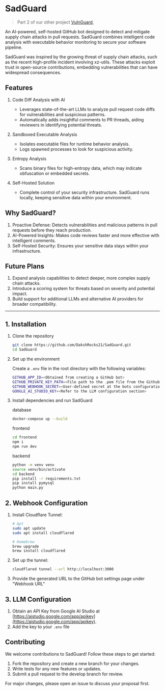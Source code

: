 # SadGuard

> Part 2 of our other project [VulnGuard](https://github.com/DakshRocks21/VulnGuard), 

An AI-powered, self-hosted GitHub bot designed to detect and mitigate supply chain attacks in pull requests.
SadGuard combines intelligent code analysis with executable behavior monitoring to secure your software pipeline.

SadGuard was inspired by the growing threat of supply chain attacks, such as the recent high-profile
incident involving xz-utils. These attacks exploit trust in open-source contributions, embedding
vulnerabilities that can have widespread consequences.

## Features

1. Code Diff Analysis with AI
   - Leverages state-of-the-art LLMs to analyze pull request code diffs for vulnerabilities and suspicious patterns.  
   - Automatically adds insightful comments to PR threads, aiding reviewers in identifying potential threats.

2. Sandboxed Executable Analysis
   - Isolates executable files for runtime behavior analysis.  
   - Logs spawned processes to look for suspicious activity.

3. Entropy Analysis
   - Scans binary files for high-entropy data, which may indicate obfuscation or embedded secrets.

4. Self-Hosted Solution
   - Complete control of your security infrastructure. SadGuard runs locally, keeping sensitive data within your environment.

## Why SadGuard?

1. Proactive Defense: Detects vulnerabilities and malicious patterns in pull requests before they reach production.
2. AI-Powered Insights: Makes code reviews faster and more effective with intelligent comments.
3. Self-Hosted Security: Ensures your sensitive data stays within your infrastructure.

## Future Plans

1. Expand analysis capabilities to detect deeper, more complex supply chain attacks.
2. Introduce a scoring system for threats based on severity and potential impact.
3. Build support for additional LLMs and alternative AI providers for broader compatibility.

---

## 1. Installation

1. Clone the repository

    ```bash
    git clone https://github.com/DakshRocks21/SadGuard.git
    cd SadGuard
    ```

2. Set up the environment

    Create a `.env` file in the root directory with the following variables:

    ```bash
    GITHUB_APP_ID=<Obtained from creating a GitHub bot>
    GITHUB_PRIVATE_KEY_PATH=<File path to the .pem file from the Github bot>
    GITHUB_WEBHOOK_SECRET=<User-defined secret at the bots configuration page>
    GOOGLE_AI_STUDIO_KEY=<Refer to the LLM configuration section>
    ```

3. Install dependencies and run SadGuard

    database
    ```bash
    docker-compose up --build
    ```
    
    frontend

    ```bash
    cd frontend
    npm i
    npm run dev
    ```

    backend

    ```bash
    python -m venv venv
    source venv/bin/activate
    cd backend
    pip install -r requirements.txt
    pip install pymysql
    python main.py
    ```

## 2. Webhook Configuration

1. Install Cloudflare Tunnel:

    ```bash
    # Apt
    sudo apt update
    sudo apt install cloudflared

    # Homebrew
    brew upgrade
    brew install cloudflared
    ```

2. Set up the tunnel:

    ```bash
    cloudflared tunnel --url http://localhost:3000
    ```

3. Provide the generated URL to the GitHub bot settings page under "Webhook URL"

## 3. LLM Configuration

1. Obtain an API Key from Google AI Studio at [https://aistudio.google.com/app/apikey](https://aistudio.google.com/app/apikey).
2. Add the key to your `.env` file

## Contributing

We welcome contributions to SadGuard! Follow these steps to get started:

1. Fork the repository and create a new branch for your changes.
2. Write tests for any new features or updates.
3. Submit a pull request to the develop branch for review.

For major changes, please open an issue to discuss your proposal first.
